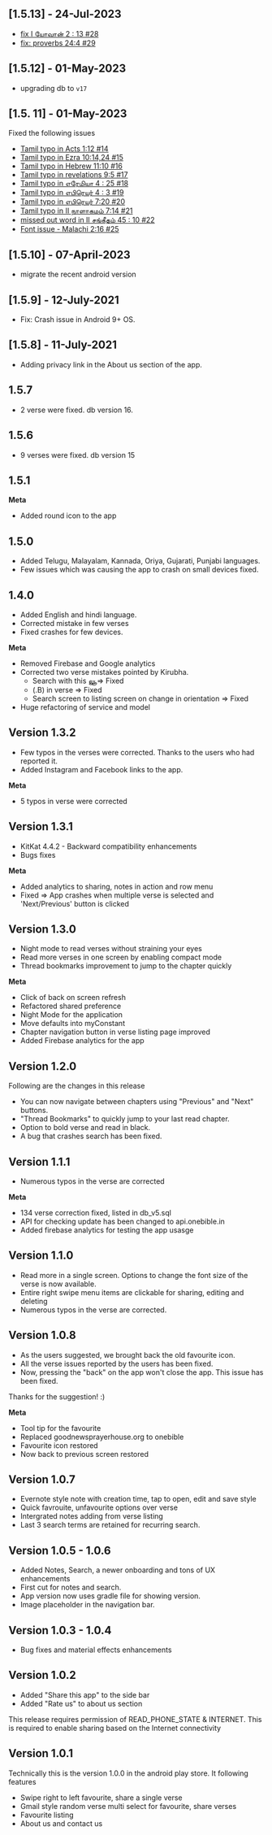 ## [1.5.13] - 24-Jul-2023
- [fix I யோவான் 2 : 13 #28](https://github.com/onebible/android.onebible.in/issues/28)
- [fix: proverbs 24:4 #29](https://github.com/onebible/android.onebible.in/issues/29)

## [1.5.12] - 01-May-2023
- upgrading db to `v17`

## [1.5. 11] - 01-May-2023

Fixed the following issues
- [Tamil typo in Acts 1:12 #14](https://github.com/onebible/android.onebible.in/issues/14)
- [Tamil typo in Ezra 10:14,24 #15](https://github.com/onebible/android.onebible.in/issues/15)
- [Tamil typo in Hebrew 11:10 #16](https://github.com/onebible/android.onebible.in/issues/16)
- [Tamil typo in revelations 9:5 #17](https://github.com/onebible/android.onebible.in/issues/17)
- [Tamil typo in எரேமியா 4 : 25 #18](https://github.com/onebible/android.onebible.in/issues/18)
- [Tamil typo in எபிரெயர் 4 : 3 #19](https://github.com/onebible/android.onebible.in/issues/19)
- [Tamil typo in எபிரெயர் 7:20 #20](https://github.com/onebible/android.onebible.in/issues/20)
- [Tamil typo in II நாளாகமம் 7:14 #21](https://github.com/onebible/android.onebible.in/issues/21)
- [missed out word in II சங்கீதம் 45 : 10 #22](https://github.com/onebible/android.onebible.in/issues/22)
- [Font issue - Malachi 2:16 #25](https://github.com/onebible/android.onebible.in/issues/25)

## [1.5.10] - 07-April-2023
- migrate the recent android version

## [1.5.9] - 12-July-2021
- Fix: Crash issue in Android 9+ OS.

## [1.5.8] - 11-July-2021
- Adding privacy link in the About us section of the app.

## 1.5.7

* 2 verse were fixed. db version 16.

## 1.5.6

* 9 verses were fixed. db version 15

## 1.5.1

**Meta**

* Added round icon to the app

## 1.5.0

* Added Telugu, Malayalam, Kannada, Oriya, Gujarati, Punjabi languages.
* Few issues which was causing the app to crash on small devices fixed.

## 1.4.0

* Added English and hindi language.
* Corrected mistake in few verses
* Fixed crashes for few devices.

**Meta**
* Removed Firebase and Google analytics
* Corrected two verse mistakes pointed by Kirubha.
   - Search with this லுூ   => Fixed
   - (.B) in verse => Fixed
   - Search screen to listing screen on change in orientation => Fixed
* Huge refactoring of service and model

## Version 1.3.2

* Few typos in the verses were corrected. Thanks to the users who had reported it. 
* Added Instagram and Facebook links to the app.

**Meta**
* 5 typos in verse were corrected

## Version 1.3.1 

* KitKat 4.4.2 - Backward compatibility enhancements
* Bugs fixes

**Meta**
 * Added analytics to sharing, notes in action and row menu
 * Fixed => App crashes when multiple verse is selected and 'Next/Previous' button is clicked


## Version 1.3.0
* Night mode to read verses without straining your eyes
* Read more verses in one screen by enabling compact mode
* Thread bookmarks improvement to jump to the chapter quickly

**Meta**
* Click of back on screen refresh
* Refactored shared preference
* Night Mode for the application
* Move defaults into myConstant
* Chapter navigation button in verse listing page improved
* Added Firebase analytics for the app
 
 ## Version 1.2.0
 
Following are the changes in this release
 * You can now navigate between chapters using "Previous" and "Next" buttons.
 * "Thread Bookmarks" to quickly jump to your last read chapter.
 * Option to bold verse and read in black.
 * A bug that crashes search has been fixed.
 
## Version 1.1.1
 * Numerous typos in the verse are corrected
 
**Meta**  
 * 134 verse correction fixed, listed in db_v5.sql
 * API for checking update has been changed to api.onebible.in
 * Added firebase analytics for testing the app usasge

## Version 1.1.0

 * Read more in a single screen. Options to change the font size of the verse is now available.
 * Entire right swipe menu items are clickable for sharing, editing and deleting
 * Numerous typos in the verse are corrected.

## Version 1.0.8
* As the users suggested, we brought back the old favourite icon.
* All the verse issues reported by the users has been fixed.
* Now, pressing the "back" on the app won't close the app. This issue has been fixed.

Thanks for the suggestion! :)

**Meta**
* Tool tip for the favourite
* Replaced goodnewsprayerhouse.org to onebible
* Favourite icon restored
* Now back to previous screen restored

## Version 1.0.7

* Evernote style note with creation time, tap to open, edit and save style
* Quick favrouite, unfavourite options over verse
* Intergrated notes adding from verse listing
* Last 3 search terms are retained for recurring search.

## Version 1.0.5 - 1.0.6
* Added Notes, Search, a newer onboarding and tons of UX enhancements
* First cut for notes and search.
* App version now uses gradle file for showing version.
* Image placeholder in the navigation bar.

## Version 1.0.3 - 1.0.4
*  Bug fixes and material effects enhancements

## Version 1.0.2

* Added "Share this app" to the side bar
* Added "Rate us" to about us section

This release requires permission of READ_PHONE_STATE & INTERNET. This is required to enable sharing based on the Internet connectivity

## Version 1.0.1

Technically this is the version 1.0.0 in the android play store. It following features
* Swipe right to left favourite, share a single verse
* Gmail style random verse multi select for favourite, share verses
* Favourite listing
* About us and contact us